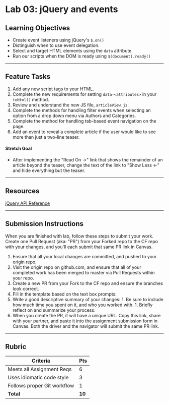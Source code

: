 Lab 03: jQuery and events
=======

## Learning Objectives
* Create event listeners using jQuery's `$.on()`
* Distinguish when to use event delegation.
* Select and target HTML elements using the `data` attribute.
* Run our scripts when the DOM is ready using `$(document).ready()`
  
---

## Feature Tasks  
1. Add any new script tags to your HTML.
2. Complete the new requirements for setting `data-<attributes>` in your `toHtml()` method.
3. Review and understand the new JS file, `articleView.js`
4. Complete the methods for handling filter events when selecting an option from a drop down menu via Authors and Categories.
5. Complete the method for handling tab-based event navigation on the page.
6. Add an event to reveal a complete article if the user would like to see more than just a two-line teaser.

#### Stretch Goal

- After implementing the "Read On ->" link that shows the remainder of an article beyond the teaser, change the text of the link to "Show Less <-" and hide everything but the teaser.

---

## Resources  
[jQuery API Reference](https://oscarotero.com/jquery/)

---

## Submission Instructions
When you are finished with lab, follow these steps to submit your work. Create one Pull Request (aka: "PR") from your Forked repo to the CF repo with your changes, and you'll each submit that same PR link in Canvas.

1. Ensure that all your local changes are committed, and pushed to your origin repo.
1. Visit the origin repo on github.com, and ensure that all of your completed work has been merged to master via Pull Requests within your repo.
1. Create a new PR from your Fork to the CF repo and ensure the branches look correct.
1. Fill in the template based on the text box prompts:
  1. Write a good descriptive summary of your changes:
    1. Be sure to include how much time you spent on it, and who you worked with.
    1. Briefly reflect on and summarize your process.
1. When you create the PR, it will have a unique URL. Copy this link, share with your partner, and paste it into the assignment submission form in Canvas. Both the driver and the navigator will submit the same PR link.
---

## Rubric  
Criteria | Pts
---|---
Meets all Assignment Reqs | 6
Uses idiomatic code style | 3
Follows proper Git workflow | 1
**Total** | **10**
